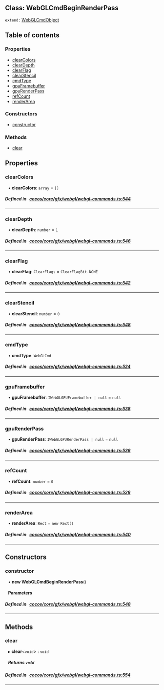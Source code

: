 
## Class: WebGLCmdBeginRenderPass


`extend:`
[WebGLCmdObject](docs/zh/cocos-core-gfx-webgl/Class/WebGLCmdObject.md)










<div class="table-of-content">
<h2>Table of contents</h2>


### Properties

- [ clearColors](#clearColors)
- [ clearDepth](#clearDepth)
- [ clearFlag](#clearFlag)
- [ clearStencil](#clearStencil)
- [ cmdType](#cmdType)
- [ gpuFramebuffer](#gpuFramebuffer)
- [ gpuRenderPass](#gpuRenderPass)
- [ refCount](#refCount)
- [ renderArea](#renderArea)

### Constructors

- [ constructor](#constructor)

### Methods

- [ clear](#clear)
</div>

## Properties


### clearColors
<div style="margin-left: 10px;">




•  **clearColors**:
`array`  = `[]`
</div>

##### Defined in &nbsp;   [cocos/core/gfx/webgl/webgl-commands.ts:544](https://github.com/cocos-creator/engine/blob/c7bf6b8a9/cocos/core/gfx/webgl/webgl-commands.ts#L544)&nbsp;


___


### clearDepth
<div style="margin-left: 10px;">




•  **clearDepth**:
`number`  = `1`
</div>

##### Defined in &nbsp;   [cocos/core/gfx/webgl/webgl-commands.ts:546](https://github.com/cocos-creator/engine/blob/c7bf6b8a9/cocos/core/gfx/webgl/webgl-commands.ts#L546)&nbsp;


___


### clearFlag
<div style="margin-left: 10px;">




•  **clearFlag**:
`ClearFlags`  = `ClearFlagBit.NONE`
</div>

##### Defined in &nbsp;   [cocos/core/gfx/webgl/webgl-commands.ts:542](https://github.com/cocos-creator/engine/blob/c7bf6b8a9/cocos/core/gfx/webgl/webgl-commands.ts#L542)&nbsp;


___


### clearStencil
<div style="margin-left: 10px;">




•  **clearStencil**:
`number`  = `0`
</div>

##### Defined in &nbsp;   [cocos/core/gfx/webgl/webgl-commands.ts:548](https://github.com/cocos-creator/engine/blob/c7bf6b8a9/cocos/core/gfx/webgl/webgl-commands.ts#L548)&nbsp;


___


### cmdType
<div style="margin-left: 10px;">




•  **cmdType**:
`WebGLCmd` 
</div>

##### Defined in &nbsp;   [cocos/core/gfx/webgl/webgl-commands.ts:524](https://github.com/cocos-creator/engine/blob/c7bf6b8a9/cocos/core/gfx/webgl/webgl-commands.ts#L524)&nbsp;


___


### gpuFramebuffer
<div style="margin-left: 10px;">




•  **gpuFramebuffer**:
`IWebGLGPUFramebuffer | null`  = `null`
</div>

##### Defined in &nbsp;   [cocos/core/gfx/webgl/webgl-commands.ts:538](https://github.com/cocos-creator/engine/blob/c7bf6b8a9/cocos/core/gfx/webgl/webgl-commands.ts#L538)&nbsp;


___


### gpuRenderPass
<div style="margin-left: 10px;">




•  **gpuRenderPass**:
`IWebGLGPURenderPass | null`  = `null`
</div>

##### Defined in &nbsp;   [cocos/core/gfx/webgl/webgl-commands.ts:536](https://github.com/cocos-creator/engine/blob/c7bf6b8a9/cocos/core/gfx/webgl/webgl-commands.ts#L536)&nbsp;


___


### refCount
<div style="margin-left: 10px;">




•  **refCount**:
`number`  = `0`
</div>

##### Defined in &nbsp;   [cocos/core/gfx/webgl/webgl-commands.ts:526](https://github.com/cocos-creator/engine/blob/c7bf6b8a9/cocos/core/gfx/webgl/webgl-commands.ts#L526)&nbsp;


___


### renderArea
<div style="margin-left: 10px;">




•  **renderArea**:
`Rect`  = `new Rect()`
</div>

##### Defined in &nbsp;   [cocos/core/gfx/webgl/webgl-commands.ts:540](https://github.com/cocos-creator/engine/blob/c7bf6b8a9/cocos/core/gfx/webgl/webgl-commands.ts#L540)&nbsp;


___

<!---->
## Constructors


### constructor
<div style="margin-left: 10px;">

• **new WebGLCmdBeginRenderPass**()

#### Parameters
</div>

##### Defined in &nbsp;   [cocos/core/gfx/webgl/webgl-commands.ts:548](https://github.com/cocos-creator/engine/blob/c7bf6b8a9/cocos/core/gfx/webgl/webgl-commands.ts#L548)&nbsp;


---

<!---->
## Methods

### clear
<div style="margin-left: 10px;">

▸   **clear**<`void`\> : `void`




<!---->
<!--    #### Returns `void` -->
<!---->


##### Returns `void`




</div>

##### Defined in &nbsp;   [cocos/core/gfx/webgl/webgl-commands.ts:554](https://github.com/cocos-creator/engine/blob/c7bf6b8a9/cocos/core/gfx/webgl/webgl-commands.ts#L554)&nbsp;
___
<!---->



